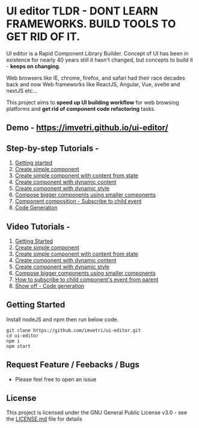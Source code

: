 # UI editor TLDR - DONT LEARN FRAMEWORKS. BUILD TOOLS TO GET RID OF IT.

UI editor is a Rapid Component Library Builder. Concept of UI has been in existence for nearly 40 years still it hasn't changed, but concepts to build it - **keeps on changing**. 

Web browsers like IE, chrome, firefox, and safari had their race decades back and now Web frameworks like ReactJS, Angular, Vue, svelte and nextJS etc...

This project aims to **speed up UI building workflow** for web browsing platforms and **get rid of component code refactoring** tasks.


## Demo - https://imvetri.github.io/ui-editor/

## Step-by-step Tutorials - 
1. [Getting started](https://github.com/imvetri/ui-editor/wiki/Getting-Started)
2. [Create simple component](https://github.com/imvetri/ui-editor/wiki/Create-a-simple-component)
3. [Create simple component with content from state](https://github.com/imvetri/ui-editor/wiki/Create-simple-component-with-content-from-state)
4. [Create component with dynamic content](https://github.com/imvetri/ui-editor/wiki/Create-component-with-dynamic-content)
5. [Create component with dynamic style](https://github.com/imvetri/ui-editor/wiki/Create-component-with-dynamic-style)
6. [Compose bigger components using smaller components](https://github.com/imvetri/ui-editor/wiki/Compose-bigger-components-using-smaller-components)
7. [Component composition - Subscribe to child event](https://github.com/imvetri/ui-editor/wiki/Component-composition---Subscribe-to-child-components)
8. [Code Generation](https://github.com/imvetri/ui-editor/wiki/Code-generation-to-ReactJS)

## Video Tutorials - 
1. [Getting Started](https://vimeo.com/386239335)
2. [Create simple component](https://vimeo.com/386239365)
3. [Create simple component with content from state](https://vimeo.com/386239387)
4. [Create component with dynamic content](https://vimeo.com/386239417)
5. [Create component with dynamic style](https://vimeo.com/386239443)
6. [Compose bigger components using smaller components](https://vimeo.com/386239481)
7. [How to subscribe to child component's event from parent](https://vimeo.com/386239513)
8. [Show off - Code generation](https://vimeo.com/386239546)

## Getting Started
Install nodeJS and npm then run below code.

```
git clone https://github.com/imvetri/ui-editor.git
cd ui-editor
npm i
npm start

```

## Request Feature / Feebacks / Bugs

 * Please feel free to open an issue



## License

This project is licensed under the GNU General Public License v3.0 - see the [LICENSE.md](LICENSE.md) file for details
